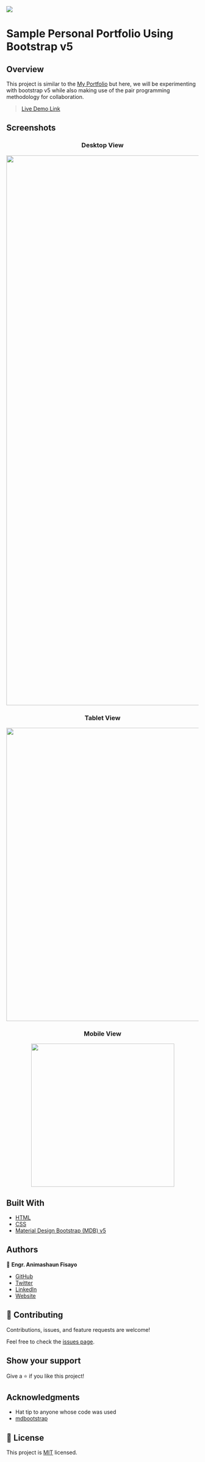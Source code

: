 ![](https://img.shields.io/badge/fmanimashaun-blue)

# Sample Personal Portfolio Using Bootstrap v5

## Overview

This project is similar to the [My Portfolio](https://github.com/fmanimashaun/My-Portfolio) but here, we will be experimenting with bootstrap v5 while also making use of the pair programming methodology for collaboration.


> [Live Demo Link](#)


## Screenshots

<h3 align="center">Desktop View</h3>
<p align="center">
  <img width="1440" src="#">
</P>


<h3 align="center">Tablet View</h3>
<p align="center">
  <img width="768" src="#">
</P>


<h3 align="center">Mobile View</h3>
<p align="center">
  <img width="375" src="#">
</P>


## Built With

- [HTML](https://developer.mozilla.org/en-US/docs/Web/HTML)
- [CSS](https://developer.mozilla.org/en-US/docs/Web/CSS)
- [Material Design Bootstrap (MDB) v5](https://mdbootstrap.com/)

## Authors

👤 **Engr. Animashaun Fisayo**

- [GitHub](https://github.com/fmanimashaun)
- [Twitter](https://twitter.com/fmanimashaun)
- [LinkedIn](https://www.linkedin.com/in/fmanimashaun/)
- [Website](https://fmanimashaun.com)

## 🤝 Contributing

Contributions, issues, and feature requests are welcome!

Feel free to check the [issues page](../../issues/).


## Show your support

Give a ⭐️ if you like this project!


## Acknowledgments

- Hat tip to anyone whose code was used
- [mdbootstrap](https://github.com/mdbootstrap)


## 📝 License

This project is [MIT](./LICENSE) licensed.

